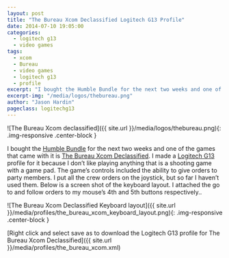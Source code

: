 ```yaml
---
layout: post
title: "The Bureau Xcom Declassified Logitech G13 Profile"
date: 2014-07-10 19:05:00
categories:
  - logitech g13
  - video games
tags:
  - xcom
  - Bureau
  - video games
  - logitech g13
  - profile
excerpt: "I bought the Humble Bundle for the next two weeks and one of the games that came with it is The Bureau Xcom Declassified. I made a Logitech G13 profile for it because I don’t like playing anything that is a shooting game with a game pad."
excerpt-img: "/media/logos/thebureau.png"
author: "Jason Hardin"
pageclass: logitechg13
---
```

![The Bureau Xcom declassified]({{ site.url }}/media/logos/thebureau.png){: .img-responsive .center-block }

I bought the [Humble Bundle](https://www.humblebundle.com/) for the next two weeks and one of the games that came with it is [The Bureau Xcom Declassified](http://www.thebureau-game.com/us/). I made a [Logitech G13](http://gaming.logitech.com/en-us/product/g13-advanced-gameboard) profile for it because I don’t like playing anything that is a shooting game with a game pad. The game’s controls included the ability to give orders to party members. I put all the crew orders on the joystick, but so far I haven’t used them. Below is a screen shot of the keyboard layout. I attached the go to and follow orders to my mouse’s 4th and 5th buttons respectively..

![The Bureau Xcom Declassified Keyboard layout]({{ site.url }}/media/profiles/the_bureau_xcom_keyboard_layout.png){: .img-responsive .center-block }

[Right click and select save as to download the Logitech G13 profile for The Bureau Xcom Declassified]({{ site.url }}/media/profiles/the_bureau_xcom.xml)